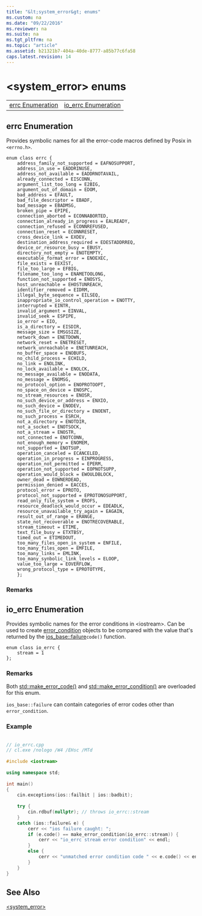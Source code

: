 ```yaml
---
title: "&lt;system_error&gt; enums"
ms.custom: na
ms.date: "09/22/2016"
ms.reviewer: na
ms.suite: na
ms.tgt_pltfrm: na
ms.topic: "article"
ms.assetid: b21321b7-404a-40de-8777-a85b77c6fa58
caps.latest.revision: 14
---
```

# &lt;system_error&gt; enums
|||  
|-|-|  
|[errc Enumeration](#errc_enumeration)|[io_errc Enumeration](#io_errc_enumeration)|  
  
##  <a name="errc_enumeration"></a>  errc Enumeration  
 Provides symbolic names for all the error-code macros defined by Posix in `<errno.h>`.  
  
```  
enum class errc {  
    address_family_not_supported = EAFNOSUPPORT,  
    address_in_use = EADDRINUSE,  
    address_not_available = EADDRNOTAVAIL,  
    already_connected = EISCONN,  
    argument_list_too_long = E2BIG,  
    argument_out_of_domain = EDOM,  
    bad_address = EFAULT,  
    bad_file_descriptor = EBADF,  
    bad_message = EBADMSG,  
    broken_pipe = EPIPE,  
    connection_aborted = ECONNABORTED,  
    connection_already_in_progress = EALREADY,  
    connection_refused = ECONNREFUSED,  
    connection_reset = ECONNRESET,  
    cross_device_link = EXDEV,  
    destination_address_required = EDESTADDRREQ,  
    device_or_resource_busy = EBUSY,  
    directory_not_empty = ENOTEMPTY,  
    executable_format_error = ENOEXEC,  
    file_exists = EEXIST,  
    file_too_large = EFBIG,  
    filename_too_long = ENAMETOOLONG,  
    function_not_supported = ENOSYS,  
    host_unreachable = EHOSTUNREACH,  
    identifier_removed = EIDRM,  
    illegal_byte_sequence = EILSEQ,  
    inappropriate_io_control_operation = ENOTTY,  
    interrupted = EINTR,  
    invalid_argument = EINVAL,  
    invalid_seek = ESPIPE,  
    io_error = EIO,  
    is_a_directory = EISDIR,  
    message_size = EMSGSIZE,  
    network_down = ENETDOWN,  
    network_reset = ENETRESET,  
    network_unreachable = ENETUNREACH,  
    no_buffer_space = ENOBUFS,  
    no_child_process = ECHILD,  
    no_link = ENOLINK,  
    no_lock_available = ENOLCK,  
    no_message_available = ENODATA,  
    no_message = ENOMSG,  
    no_protocol_option = ENOPROTOOPT,  
    no_space_on_device = ENOSPC,  
    no_stream_resources = ENOSR,  
    no_such_device_or_address = ENXIO,  
    no_such_device = ENODEV,  
    no_such_file_or_directory = ENOENT,  
    no_such_process = ESRCH,  
    not_a_directory = ENOTDIR,  
    not_a_socket = ENOTSOCK,  
    not_a_stream = ENOSTR,  
    not_connected = ENOTCONN,  
    not_enough_memory = ENOMEM,  
    not_supported = ENOTSUP,  
    operation_canceled = ECANCELED,  
    operation_in_progress = EINPROGRESS,  
    operation_not_permitted = EPERM,  
    operation_not_supported = EOPNOTSUPP,  
    operation_would_block = EWOULDBLOCK,  
    owner_dead = EOWNERDEAD,  
    permission_denied = EACCES,  
    protocol_error = EPROTO,  
    protocol_not_supported = EPROTONOSUPPORT,  
    read_only_file_system = EROFS,  
    resource_deadlock_would_occur = EDEADLK,  
    resource_unavailable_try_again = EAGAIN,  
    result_out_of_range = ERANGE,  
    state_not_recoverable = ENOTRECOVERABLE,  
    stream_timeout = ETIME,  
    text_file_busy = ETXTBSY,  
    timed_out = ETIMEDOUT,  
    too_many_files_open_in_system = ENFILE,  
    too_many_files_open = EMFILE,  
    too_many_links = EMLINK,  
    too_many_synbolic_link_levels = ELOOP,  
    value_too_large = EOVERFLOW,  
    wrong_protocol_type = EPROTOTYPE,  
    };  
```  
  
### Remarks  
  
##  <a name="io_errc_enumeration"></a>  io_errc Enumeration  
 Provides symbolic names for the error conditions in <iostream\>. Can be used to create [error_condition](../VS_csharp/error_condition-class.md) objects to be compared with the value that's returned by the [ios_base::failure](../VS_csharp/ios_base-class.md#ios_base__failure)`code()` function.  
  
```  
enum class io_errc {  
    stream = 1  
};  
```  
  
### Remarks  
 Both [std::make_error_code()](../VS_csharp/-system_error--functions.md#make_error_code) and [std::make_error_condition()](../VS_csharp/-system_error--functions.md#make_error_condition) are overloaded for this enum.  
  
 `ios_base::failure` can contain categories of error codes other than `error_condition`.  
  
### Example  
  
```cpp  
  
// io_errc.cpp  
// cl.exe /nologo /W4 /EHsc /MTd  
  
#include <iostream>       
  
using namespace std;  
  
int main()  
{  
    cin.exceptions(ios::failbit | ios::badbit);  
  
    try {  
        cin.rdbuf(nullptr); // throws io_errc::stream  
    }  
    catch (ios::failure& e) {  
        cerr << "ios failure caught: ";  
        if (e.code() == make_error_condition(io_errc::stream)) {  
            cerr << "io_errc stream error condition" << endl;  
        }  
        else {  
            cerr << "unmatched error condition code " << e.code() << endl;  
        }  
    }  
}  
```  
  
## See Also  
 [&lt;system_error&gt;](../VS_csharp/-system_error-.md)